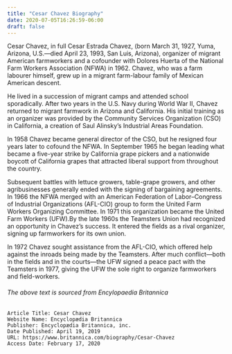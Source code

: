 ```yaml
---
title: "Cesar Chavez Biography"
date: 2020-07-05T16:26:59-06:00
draft: false
---
```



Cesar Chavez, in full Cesar Estrada Chavez, (born March 31, 1927, Yuma, Arizona, U.S.—died April 23, 1993, San Luis, Arizona),
organizer of migrant American farmworkers and a cofounder with Dolores Huerta of the National Farm Workers Association (NFWA) in 1962.
Chavez, who was a farm labourer himself, grew up in a migrant farm-labour family of Mexican American descent.
 
He lived in a succession of migrant camps and attended school sporadically. After two years in the U.S. Navy during World War II,
Chavez returned to migrant farmwork in Arizona and California. His initial training as an organizer was provided by the
Community Services Organization (CSO) in California, a creation of Saul Alinsky’s Industrial Areas Foundation.
 
In 1958 Chavez became general director of the CSO, but he resigned four years later to cofound the NFWA.
In September 1965 he began leading what became a five-year strike by California grape pickers and
a nationwide boycott of California grapes that attracted liberal support from throughout the country.
 
Subsequent battles with lettuce growers, table-grape growers, and other agribusinesses generally ended with the signing
of bargaining agreements. In 1966 the NFWA merged with an American Federation of Labor–Congress of Industrial Organizations (AFL-CIO)
group to form the United Farm Workers Organizing Committee. In 1971 this organization became the United Farm Workers (UFW).By the late 1960s the Teamsters Union had recognized an opportunity in Chavez’s success.
It entered the fields as a rival organizer, signing up farmworkers for its own union.
  
In 1972 Chavez sought assistance from the AFL-CIO, which offered help against the inroads being made by the Teamsters.
After much conflict—both in the fields and in the courts—the UFW signed a peace pact with the Teamsters in 1977, giving the UFW the sole right to organize farmworkers and field-workers.

###### The above text is sourced from Encylopaedia Britannica
```
Article Title: Cesar Chavez
Website Name: Encyclopædia Britannica
Publisher: Encyclopædia Britannica, inc.
Date Published: April 19, 2019
URL: https://www.britannica.com/biography/Cesar-Chavez
Access Date: February 17, 2020

```
